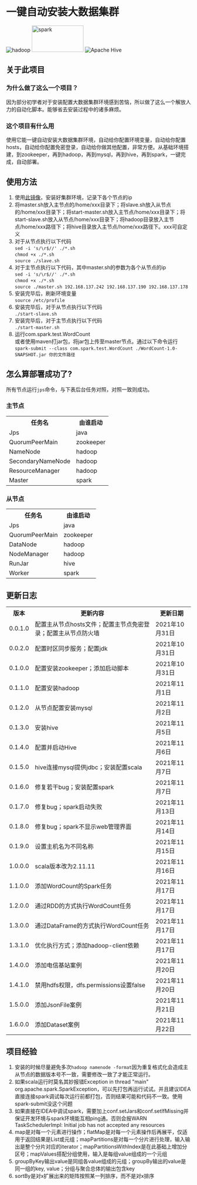 <h1>一键自动安装大数据集群</h1>
<img src="https://hadoop.apache.org/hadoop-logo.jpg" alt="hadoop">
<img src="https://spark.apache.org/images/spark-logo-rev.svg" alt="spark" width="141" height="72">
<img alt="Apache Hive" src="https://hive.apache.org/images/hive_logo_medium.jpg">
<h2>关于此项目</h2>
<h3>为什么做了这么一个项目？</h3>
因为部分初学者对于安装配置大数据集群环境感到苦恼，所以做了这么一个解放人力的自动化脚本。能够省去安装过程中的诸多麻烦。
<h3>这个项目有什么用</h3>
使用它能一键自动安装大数据集群环境，自动给你配置环境变量，自动给你配置hosts，自动给你配置免密登录，自动给你做其他配置，非常方便。从基础环境搭建，到zookeeper，再到hadoop，再到mysql，再到hive，再到spark，一键完成，自动部署。
<h2>使用方法</h2>
<ol>
<li>使用<a href="http://mirrors.aliyun.com/centos/7/isos/x86_64/CentOS-7-x86_64-Minimal-2009.iso" target="_blank">此镜像</a>，安装好集群环境，记录下各个节点的ip</li>
<li>将master.sh放入主节点的/home/xxx目录下；将slave.sh放入从节点的/home/xxx目录下；将start-master.sh放入主节点/home/xxx目录下；将start-slave.sh放入从节点/home/xxx目录下；将hadoop目录放入主节点/home/xxx路径下；将hive目录放入主节点/home/xxx路径下。xxx可自定义</li>
<li>
对于从节点执行以下代码<br />
<code>sed -i 's/\r$//' ./*.sh</code><br />
<code>chmod +x ./*.sh</code><br />
<code>source ./slave.sh</code>
</li>
<li>
对于主节点执行以下代码，其中master.sh的参数为各个从节点的ip<br />
<code>sed -i 's/\r$//' ./*.sh</code><br />
<code>chmod +x ./*.sh</code><br />
<code>source ./master.sh 192.168.137.242 192.168.137.190 192.168.137.178</code>
</li>
<li>
安装完毕后，刷新环境变量<br />
<code>source /etc/profile</code>
</li>
<li>
安装完毕后，对于从节点执行以下代码<br />
<code>./start-slave.sh</code>
</li>
<li>
安装完毕后，对于主节点执行以下代码<br />
<code>./start-master.sh</code>
</li>
<li>
运行com.spark.test.WordCount<br />
或者使用maven打jar包，将jar包上传至master节点。通过以下命令运行<br />
<code>spark-submit --class com.spark.test.WordCount ./WordCount-1.0-SNAPSHOT.jar 你的文件路径</code>
</li>
</ol>
<h2>怎么算部署成功了?</h2>
所有节点运行<code>jps</code>命令，与下表后台任务对照，对照一致则成功。
<h3>主节点</h3>
<table title="主节点">
<tr>
<th>任务名</th><th>由谁启动</th>
</tr>
<tr>
<td>Jps</td><td>java</td>
</tr>
<tr>
<td>QuorumPeerMain</td><td>zookeeper</td>
</tr>
<tr>
<td>NameNode</td><td>hadoop</td>
</tr>
<tr>
<td>SecondaryNameNode</td><td>hadoop</td>
</tr>
<tr>
<td>ResourceManager</td><td>hadoop</td>
</tr>
<tr>
<td>Master</td><td>spark</td>
</tr>
</table>
<h3>从节点</h3>
<table title="从节点">
<tr>
<th>任务名</th><th>由谁启动</th>
</tr>
<tr>
<td>Jps</td><td>java</td>
</tr>
<tr>
<td>QuorumPeerMain</td><td>zookeeper</td>
</tr>
<tr>
<td>DataNode</td><td>hadoop</td>
</tr>
<tr>
<td>NodeManager</td><td>hadoop</td>
</tr>
<tr>
<td>RunJar</td><td>hive</td>
</tr>
<tr>
<td>Worker</td><td>spark</td>
</tr>
</table>
<h2>更新日志</h2>
<table>
<tr>
<th>版本</th><th>更新内容</th><th>更新日期</th>
</tr>
<tr>
<td>0.0.1.0</td><td>配置主从节点hosts文件；配置主节点免密登录；配置主从节点防火墙</td><td>2021年10月31日</td>
</tr>
<tr>
<td>0.0.2.0</td><td>配置时区同步服务；配置jdk</td><td>2021年10月31日</td>
</tr>
<tr>
<td>0.1.0.0</td><td>配置安装zookeeper；添加启动脚本</td><td>2021年10月31日</td>
</tr>
<tr>
<td>0.1.1.0</td><td>配置安装hadoop</td><td>2021年11月1日</td>
</tr>
<tr>
<td>0.1.2.0</td><td>从节点配置安装mysql</td><td>2021年11月2日</td>
</tr>
<tr>
<td>0.1.3.0</td><td>安装hive</td><td>2021年11月5日</td>
</tr>
<tr>
<td>0.1.4.0</td><td>配置并启动Hive</td><td>2021年11月6日</td>
</tr>
<tr>
<td>0.1.5.0</td><td>hive连接mysql提供jdbc；安装配置scala</td><td>2021年11月7日</td>
</tr>
<tr>
<td>0.1.6.0</td><td>修复若干bug；安装配置spark</td><td>2021年11月7日</td>
</tr>
<tr>
<td>0.1.7.0</td><td>修复bug；spark启动失败</td><td>2021年11月13日</td>
</tr>
<tr>
<td>0.1.8.0</td><td>修复bug；spark不显示web管理界面</td><td>2021年11月14日</td>
</tr>
<tr>
<td>0.1.9.0</td><td>设置主机名为不同名称</td><td>2021年11月15日</td>
</tr>
<tr>
<td>1.0.0.0</td><td>scala版本改为2.11.11</td><td>2021年11月16日</td>
</tr>
<tr>
<td>1.1.0.0</td><td>添加WordCount的Spark任务</td><td>2021年11月17日</td>
</tr>
<tr>
<td>1.2.0.0</td><td>通过RDD的方式执行WordCount任务</td><td>2021年11月17日</td>
</tr>
<tr>
<td>1.3.0.0</td><td>通过DataFrame的方式执行WordCount任务</td><td>2021年11月17日</td>
</tr>
<tr>
<td>1.3.1.0</td><td>优化执行方式；添加hadoop-client依赖</td><td>2021年11月17日</td>
</tr>
<tr>
<td>1.4.0.0</td><td>添加电信基站案例</td><td>2021年11月20日</td>
</tr>
<tr>
<td>1.4.1.0</td><td>禁用hdfs权限，dfs.permissions设置false</td><td>2021年11月20日</td>
</tr>
<tr>
<td>1.5.0.0</td><td>添加JsonFile案例</td><td>2021年11月21日</td>
</tr>
<tr>
<td>1.6.0.0</td><td>添加Dataset案例</td><td>2021年11月22日</td>
</tr>
</table>
<h2>项目经验</h2>
<ol>
<li>安装的时候尽量避免多次<code>hadoop namenode -format</code>因为重复格式化会造成主从节点的数据版本号不一致，需要修改一致了才能正常运行。</li>
<li>如果scala运行时莫名其妙报错Exception in thread "main" org.apache.spark.SparkException，可以先打包再运行试试。并且建议IDEA直接连接spark调试每次运行前都打包，否则结果可能和代码不一致。使用spark-submit没这个问题</li>
<li>如果直接在IDEA中调试spark，需要加上conf.setJars和conf.setIfMissing并保证开发环境与spark环境能互相ping通。否则会报WARN TaskSchedulerImpl: Initial job has not accepted any resources</li>
<li>map是对每一个元素进行操作；flatMap是对每一个元素操作后再展平，仅适用于返回结果是List或元组；mapPartitions是对每一个分片进行处理，输入输出是整个分片对应的iterator；mapPartitionsWithIndex是在此基础上增加分区号；mapValues搭配分组使用，输入是每组value组成的一个元组</li>
<li>groupByKey输出value是同组各value组成的元组；groupBy输出的value是同一组的key, value；分组与聚合总体的输出包含key</li>
<li>sortBy是对x扩展出来的矩阵按照某一列排序，而不是对x排序</li>
</ol>